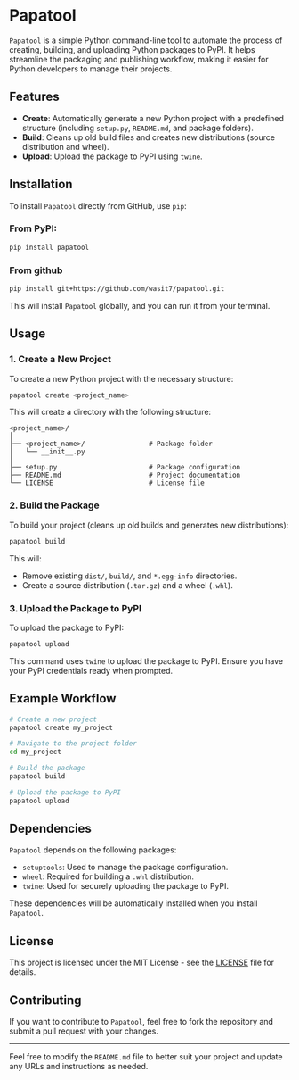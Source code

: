 # **Papatool**

`Papatool` is a simple Python command-line tool to automate the process of creating, building, and uploading Python packages to PyPI. It helps streamline the packaging and publishing workflow, making it easier for Python developers to manage their projects.

## **Features**

- **Create**: Automatically generate a new Python project with a predefined structure (including `setup.py`, `README.md`, and package folders).
- **Build**: Cleans up old build files and creates new distributions (source distribution and wheel).
- **Upload**: Upload the package to PyPI using `twine`.

## **Installation**

To install `Papatool` directly from GitHub, use `pip`:

### From PyPI:

```bash
pip install papatool
```

### From github

```bash
pip install git+https://github.com/wasit7/papatool.git
```

This will install `Papatool` globally, and you can run it from your terminal.

## **Usage**

### 1. **Create a New Project**

To create a new Python project with the necessary structure:

```bash
papatool create <project_name>
```

This will create a directory with the following structure:

```
<project_name>/
│
├── <project_name>/                # Package folder
│   └── __init__.py
│
├── setup.py                       # Package configuration
├── README.md                      # Project documentation
└── LICENSE                        # License file
```

### 2. **Build the Package**

To build your project (cleans up old builds and generates new distributions):

```bash
papatool build
```

This will:
- Remove existing `dist/`, `build/`, and `*.egg-info` directories.
- Create a source distribution (`.tar.gz`) and a wheel (`.whl`).

### 3. **Upload the Package to PyPI**

To upload the package to PyPI:

```bash
papatool upload
```

This command uses `twine` to upload the package to PyPI. Ensure you have your PyPI credentials ready when prompted.

## **Example Workflow**

```bash
# Create a new project
papatool create my_project

# Navigate to the project folder
cd my_project

# Build the package
papatool build

# Upload the package to PyPI
papatool upload
```

## **Dependencies**

`Papatool` depends on the following packages:

- `setuptools`: Used to manage the package configuration.
- `wheel`: Required for building a `.whl` distribution.
- `twine`: Used for securely uploading the package to PyPI.

These dependencies will be automatically installed when you install `Papatool`.

## **License**

This project is licensed under the MIT License - see the [LICENSE](LICENSE) file for details.

## **Contributing**

If you want to contribute to `Papatool`, feel free to fork the repository and submit a pull request with your changes.

---

Feel free to modify the `README.md` file to better suit your project and update any URLs and instructions as needed.
